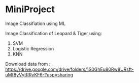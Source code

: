 # MiniProject
Image Classifiation using ML

Image Classification of Leopard & Tiger using:
1. SVM
2. Logistic Regression
3. KNN

Download data from :
https://drive.google.com/drive/folders/1S0GhEu80Rw8URsft-uMf8yVytRRyKF6-?usp=sharing
